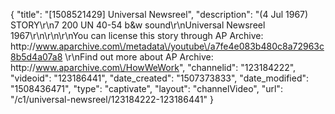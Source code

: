 {
    "title": "[1508521429] Universal Newsreel",
    "description": "(4 Jul 1967) STORY\r\n7 200 UN 40-54 b&w sound\r\nUniversal Newsreel 1967\r\n\r\n\r\nYou can license this story through AP Archive: http:\/\/www.aparchive.com\/metadata\/youtube\/a7fe4e083b480c8a72963c8b5d4a07a8 \r\nFind out more about AP Archive: http:\/\/www.aparchive.com\/HowWeWork",
    "channelid": "123184222",
    "videoid": "123186441",
    "date_created": "1507373833",
    "date_modified": "1508436471",
    "type": "captivate",
    "layout": "channelVideo",
    "url": "\/c1\/universal-newsreel\/123184222-123186441"
}